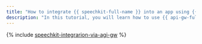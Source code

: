 ```yaml
---
title: "How to integrate {{ speechkit-full-name }} into an app using {{ api-gw-full-name }}"
description: "In this tutorial, you will learn how to use {{ api-gw-full-name }} to integrate {{ speechkit-full-name }} speech synthesis into your app."
---
```


{% include [speechkit-integrarion-via-agi-gw](../../_tutorials/serverless/speechkit-integrarion-via-agi-gw.md) %}